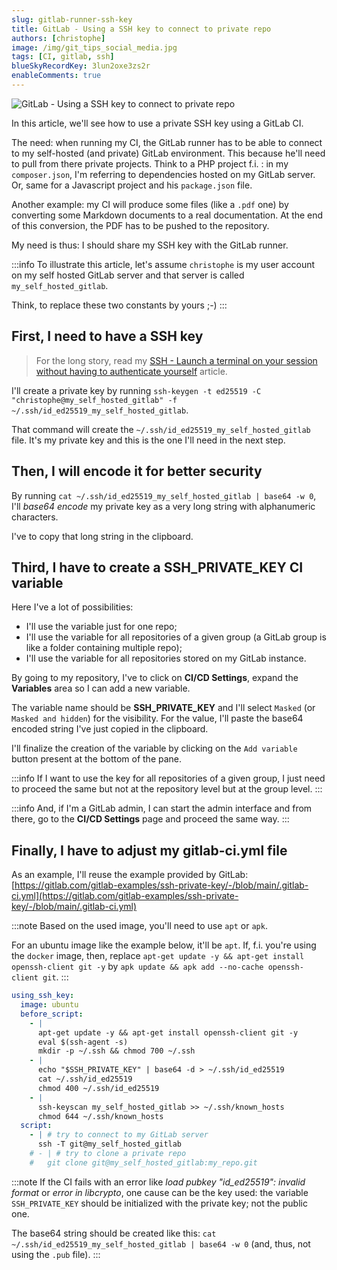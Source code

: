 ```yaml
---
slug: gitlab-runner-ssh-key
title: GitLab - Using a SSH key to connect to private repo
authors: [christophe]
image: /img/git_tips_social_media.jpg
tags: [CI, gitlab, ssh]
blueSkyRecordKey: 3lun2oxe3zs2r
enableComments: true
---
```

<!-- cspell:ignore libcrypto -->

![GitLab - Using a SSH key to connect to private repo](/img/git_tips_banner.jpg)

In this article, we'll see how to use a private SSH key using a GitLab CI.

The need: when running my CI, the GitLab runner has to be able to connect to my self-hosted (and private) GitLab environment. This because he'll need to pull from there private projects. Think to a PHP project f.i. : in my `composer.json`, I'm referring to dependencies hosted on my GitLab server. Or, same for a Javascript project and his `package.json` file. 

Another example: my CI will produce some files (like a `.pdf` one) by converting some Markdown documents to a real documentation. At the end of this conversion, the PDF has to be pushed to the repository.

My need is thus: I should share my SSH key with the GitLab runner.

<!-- truncate -->

:::info
To illustrate this article, let's assume `christophe` is my user account on my self hosted GitLab server and that server is called `my_self_hosted_gitlab`.

Think, to replace these two constants by yours ;-)
:::

## First, I need to have a SSH key

> For the long story, read my [SSH - Launch a terminal on your session without having to authenticate yourself](/blog/linux-ssh-scp) article.

I'll create a private key by running `ssh-keygen -t ed25519 -C "christophe@my_self_hosted_gitlab" -f ~/.ssh/id_ed25519_my_self_hosted_gitlab`.

That command will create the `~/.ssh/id_ed25519_my_self_hosted_gitlab` file. It's my private key and this is the one I'll need in the next step.

## Then, I will encode it for better security

By running `cat ~/.ssh/id_ed25519_my_self_hosted_gitlab | base64 -w 0`, I'll *base64 encode* my private key as a very long string with alphanumeric characters.

I've to copy that long string in the clipboard.

## Third, I have to create a SSH_PRIVATE_KEY CI variable

Here I've a lot of possibilities:

* I'll use the variable just for one repo;
* I'll use the variable for all repositories of a given group (a GitLab group is like a folder containing multiple repo);
* I'll use the variable for all repositories stored on my GitLab instance.

By going to my repository, I've to click on **CI/CD Settings**, expand the **Variables** area so I can add a new variable.

The variable name should be **SSH_PRIVATE_KEY** and I'll select `Masked` (or `Masked and hidden`) for the visibility. For the value, I'll paste the base64 encoded string I've just copied in the clipboard.

I'll finalize the creation of the variable by clicking on the `Add variable` button present at the bottom of the pane.

:::info
If I want to use the key for all repositories of a given group, I just need to proceed the same but not at the repository level but at the group level.
:::

:::info
And, if I'm a GitLab admin, I can start the admin interface and from there, go to the **CI/CD Settings** page and proceed the same way.
:::

## Finally, I have to adjust my gitlab-ci.yml file

As an example, I'll reuse the example provided by GitLab: [https://gitlab.com/gitlab-examples/ssh-private-key/-/blob/main/.gitlab-ci.yml](https://gitlab.com/gitlab-examples/ssh-private-key/-/blob/main/.gitlab-ci.yml)

:::note
Based on the used image, you'll need to use `apt` or `apk`.

For an ubuntu image like the example below, it'll be `apt`. If, f.i. you're using the `docker` image, then, replace 
`apt-get update -y && apt-get install openssh-client git -y` by `apk update && apk add --no-cache openssh-client git`.
:::

```yml
using_ssh_key:
  image: ubuntu
  before_script:
    - |
      apt-get update -y && apt-get install openssh-client git -y
      eval $(ssh-agent -s)
      mkdir -p ~/.ssh && chmod 700 ~/.ssh
    - |
      echo "$SSH_PRIVATE_KEY" | base64 -d > ~/.ssh/id_ed25519
      cat ~/.ssh/id_ed25519
      chmod 400 ~/.ssh/id_ed25519
    - |
      ssh-keyscan my_self_hosted_gitlab >> ~/.ssh/known_hosts
      chmod 644 ~/.ssh/known_hosts
  script:
    - | # try to connect to my GitLab server
      ssh -T git@my_self_hosted_gitlab
    # - | # try to clone a private repo
    #   git clone git@my_self_hosted_gitlab:my_repo.git
``` 

:::note
If the CI fails with an error like *load pubkey "id_ed25519": invalid format* or *error in libcrypto*, one cause can be the key used: the variable `SSH_PRIVATE_KEY` should be initialized with the private key; not the public one. 

The base64 string should be created like this: `cat ~/.ssh/id_ed25519_my_self_hosted_gitlab | base64 -w 0` (and, thus, not using the `.pub` file).
:::
